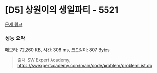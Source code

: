# [D5] 상원이의 생일파티 - 5521 

[문제 링크](https://swexpertacademy.com/main/code/problem/problemDetail.do?contestProbId=AWWO3kT6F2oDFAV4) 

### 성능 요약

메모리: 72,260 KB, 시간: 308 ms, 코드길이: 807 Bytes



> 출처: SW Expert Academy, https://swexpertacademy.com/main/code/problem/problemList.do